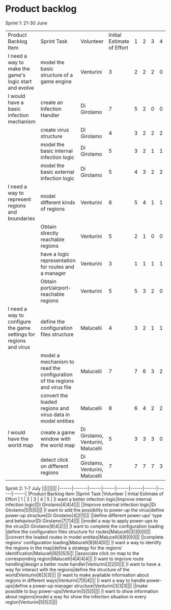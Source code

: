# Product backlog

Sprint 1: 21-30 June

||||||||||
|------|-------|------|------|------|------|------|------|------|
|Product Backlog Item |Sprint Task |Volunteer | Initial Estimate of Effort | 1 | 2 | 3 | 4 | 5 |
|I need a way to make the game's logic start and evolve|model the basic structure of a game engine|Venturini|3|2|2|2|0|0|
|I would have a basic infection mechanism|create an Infection Handler|Di Girolamo|7|5|2|0|0|0|
||create virus structure|Di Girolamo|4|3|2|2|2|0|
||model the basic internal infection logic|Di Girolamo|5|3|2|1|1|0|
||model the basic external infection logic|Di Girolamo|5|4|3|2|2|0|
|I need a way to represent regions and boundaries|model different kinds of regions|Venturini|6|5|4|1|1|0|
||Obtain directly reachable regions|Venturini|5|2|1|0|0|0|
||have a logic representation for routes and a manager|Venturini|3|1|1|1|1|0|
||Obtain port/airport-reachable regions|Venturini|5|5|3|2|0|0|
|I need a way to configure the game settings for regions and virus|define the configuration files structure|Malucelli|4|3|2|1|1|0|
||model a mechanism to read the configuration of the regions and virus file|Malucelli|7|7|6|3|2|1|
||convert the loaded regions and virus data in model entities|Malucelli|8|6|4|2|2|0|
|I would have the world map|create a game window with the world map|Di Girolamo, Venturini, Malucelli|5|3|3|3|0|0|
||detect click on different regions|Di Girolamo, Venturini, Malucelli|7|7|7|7|3|0|

Sprint 2: 1-7 July
||||||||||
|------|-------|------|------|------|------|------|------|------|
|Product Backlog Item |Sprint Task |Volunteer | Initial Estimate of Effort | 1 | 2 | 3 | 4 | 5 |
|I want a better infection logic|Improve internal infection logic|Di Girolamo|4|4|4||||
||Improve external infection logic|Di Girolamo|5|5|5||||
|I want to add the possibility to power-up the virus|define power-up structure|Di Girolamo|4|2|1||||
||define different power-ups' type and behaviour|Di Girolamo|7|7|4||||
||model a way to apply power-ups to the virus|Di Girolamo|6|4|2||||
|I want to complete the configuration loading |define the configuration files structure for routes|Malucelli|3|3|0|0|||
||convert the loaded routes in model entities|Malucelli|6|6|0|0|||
||complete regions' configuration loading|Malucelli|8|8|4|0|||
|I want a way to identify the regions in the map|define a strategy for the regions' identification|Malucelli|6|5|5|5|||
||associate click on map to the corresponding region|Malucelli|4|4|4|4|||
|I want to improve route handling|design a better route handler|Venturini|2|2|0||||
|I want to have a way for interact with the regions|define the structure of the world|Venturini|6|3|3||||
||I want to make available information about regions in different ways|Venturini|7|5|4||||
|I want a way to handle power-ups|define a power-up manager structure|Venturini|3|3|3||||
||make possible to buy power-ups|Venturini|5|5|5||||
|I want to show information about regions|model a way for show the infection situation in every region|Venturini|5|5|2||||

